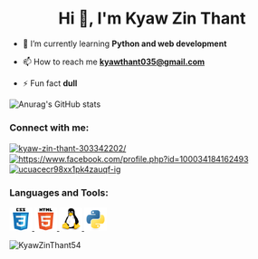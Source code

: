 <h1 align="center">Hi 👋, I'm Kyaw Zin Thant</h1>


- 🌱 I’m currently learning **Python and web development**

- 📫 How to reach me **kyawthant035@gmail.com**

- ⚡ Fun fact **dull**

![Anurag's GitHub stats](https://github-readme-stats.vercel.app/api?username=KyawZinThant54&show_icons=true&theme=tokyonight)


<h3 align="left">Connect with me:</h3>
<p align="left">
<a href="https://linkedin.com/in/kyaw-zin-thant-303342202/" target="blank"><img align="center" src="https://raw.githubusercontent.com/rahuldkjain/github-profile-readme-generator/master/src/images/icons/Social/linked-in-alt.svg" alt="kyaw-zin-thant-303342202/" height="30" width="40" /></a>
<a href="https://fb.com/https://www.facebook.com/profile.php?id=100034184162493" target="blank"><img align="center" src="https://raw.githubusercontent.com/rahuldkjain/github-profile-readme-generator/master/src/images/icons/Social/facebook.svg" alt="https://www.facebook.com/profile.php?id=100034184162493" height="30" width="40" /></a>
<a href="https://www.youtube.com/c/ucuacecr98xx1pk4zauqf-ig" target="blank"><img align="center" src="https://raw.githubusercontent.com/rahuldkjain/github-profile-readme-generator/master/src/images/icons/Social/youtube.svg" alt="ucuacecr98xx1pk4zauqf-ig" height="30" width="40" /></a>
</p>

<h3 align="left">Languages and Tools:</h3>
<p align="left"> <a href="https://www.w3schools.com/css/" target="_blank"> <img src="https://raw.githubusercontent.com/devicons/devicon/master/icons/css3/css3-original-wordmark.svg" alt="css3" width="40" height="40"/> </a> <a href="https://www.w3.org/html/" target="_blank"> <img src="https://raw.githubusercontent.com/devicons/devicon/master/icons/html5/html5-original-wordmark.svg" alt="html5" width="40" height="40"/> </a> <a href="https://www.linux.org/" target="_blank"> <img src="https://raw.githubusercontent.com/devicons/devicon/master/icons/linux/linux-original.svg" alt="linux" width="40" height="40"/> </a> <a href="https://www.python.org" target="_blank"> <img src="https://raw.githubusercontent.com/devicons/devicon/master/icons/python/python-original.svg" alt="python" width="40" height="40"/> </a> </p>

<p><img align="left" src="https://github-readme-stats.vercel.app/api/top-langs?username=KyawZinThant54&show_icons=true&locale=en&layout=compact" alt="KyawZinThant54" /></p>
